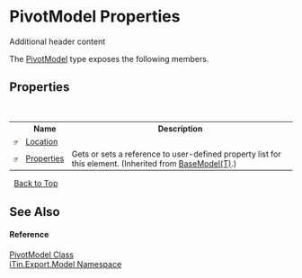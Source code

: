# PivotModel Properties
Additional header content 

The <a href="T_iTin_Export_Model_PivotModel">PivotModel</a> type exposes the following members.


## Properties
&nbsp;<table><tr><th></th><th>Name</th><th>Description</th></tr><tr><td>![Public property](media/pubproperty.gif "Public property")</td><td><a href="P_iTin_Export_Model_PivotModel_Location">Location</a></td><td /></tr><tr><td>![Public property](media/pubproperty.gif "Public property")</td><td><a href="P_iTin_Export_Model_BaseModel_1_Properties">Properties</a></td><td>
Gets or sets a reference to user-defined property list for this element.
 (Inherited from <a href="T_iTin_Export_Model_BaseModel_1">BaseModel(T)</a>.)</td></tr></table>&nbsp;
<a href="#pivotmodel-properties">Back to Top</a>

## See Also


#### Reference
<a href="T_iTin_Export_Model_PivotModel">PivotModel Class</a><br /><a href="N_iTin_Export_Model">iTin.Export.Model Namespace</a><br />